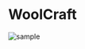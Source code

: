 # WoolCraft
![sample](https://cdn.discordapp.com/attachments/772130235738357803/1134345161493725304/sample.png)
